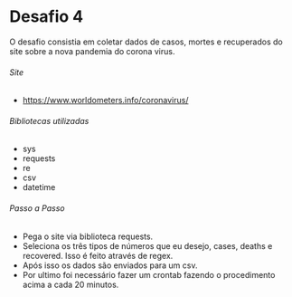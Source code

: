 # Desafio 4

O desafio consistia em coletar dados de casos, mortes e recuperados do site sobre a nova pandemia do corona virus.

###### Site
- https://www.worldometers.info/coronavirus/

###### Bibliotecas utilizadas
- sys
- requests
- re
- csv
- datetime

###### Passo a Passo
- Pega o site via biblioteca requests.
- Seleciona os três tipos de números que eu desejo, cases, deaths e recovered. Isso é feito através de regex.
- Após isso os dados são enviados para um csv.
- Por ultimo foi necessário fazer um crontab fazendo o procedimento acima a cada 20 minutos.

